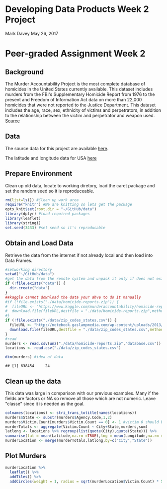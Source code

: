 Developing Data Products Week 2 Project
================
Mark Davey
May 26, 2017

Peer-graded Assignment Week 2
=============================

Background
----------

The Murder Accountability Project is the most complete database of homicides in the United States currently available. This dataset includes murders from the FBI's Supplementary Homicide Report from 1976 to the present and Freedom of Information Act data on more than 22,000 homicides that were not reported to the Justice Department. This dataset includes the age, race, sex, ethnicity of victims and perpetrators, in addition to the relationship between the victim and perpetrator and weapon used. [Source](https://www.kaggle.com/murderaccountability/homicide-reports)

Data
----

The source data for this project are available [here](https://www.kaggle.com/murderaccountability/homicide-reports/downloads/homicide-reports.zip).

The latitude and longitude data for USA [here](http://notebook.gaslampmedia.com/wp-content/uploads/2013/08/zip_codes_states.csv)

Prepare Environment
-------------------

Clean up old data, locate to working diretory, load the caret package and set the random seed so it is reproduceable.

``` r
rm(list=ls()) #Clean up work area
require("knitr") #We are knitting so lets get the package
opts_knit$set(root.dir = "~/GitHub/data")
library(dplyr) #load required packages
library(leaflet)
library(stringi)
set.seed(3433) #set seed so it's reproducable
```

Obtain and Load Data
--------------------

Retrieve the data from the internet if not already local and then load into Data Frames.

``` r
#setworking directory
setwd("~/GitHub/data")
#get the data from the remote system and unpack it only if does not exist
if (!file.exists("data")) {
  dir.create("data")
}
##kaggle cannot download the data your ahve to do it manually
#if (!file.exists("./data/homicide-reports.zip")) {
#  fileURL <- "https://www.kaggle.com/murderaccountability/homicide-reports/downloads/homicide-reports.zip"
#  download.file(fileURL,destfile = "./data/homicide-reports.zip",method="libcurl")
#}
if (!file.exists("./data/zip_codes_states.csv")) {
  fileURL <- "http://notebook.gaslampmedia.com/wp-content/uploads/2013/08/zip_codes_states.csv"
  download.file(fileURL,destfile = "./data/zip_codes_states.csv",method="libcurl")
}
#read 
murders <- read.csv(unz("./data/homicide-reports.zip","database.csv"))
locations <- read.csv("./data/zip_codes_states.csv")

dim(murders) #idea of data
```

    ## [1] 638454     24

Clean up the data
-----------------

This data was large in comparison with our previous examples. Many if the fields are factors or NA so remove all those which are not numeric. Leave "classe" since it is needed as the goal.

``` r
colnames(locations) <- stri_trans_totitle(names(locations))
murders$State <- substr(murders$Agency.Code,1,2)
murders$Victim.Count[murders$Victim.Count == 0] <- 1 #victim 0 should be 1
murderTotals <- aggregate(Victim.Count ~ City+State,murders,sum)
latlong <- locations %>% regroup(list(quote(City),quote(State))) %>%
summarise(lat = mean(Latitude,na.rm =TRUE),lng = mean(Longitude,na.rm =TRUE))
murderLocation <- merge(murderTotals,latlong,by=c("City","State"))
```

Plot Murders
------------

``` r
murderLocation %>%  
  leaflet() %>%
  addTiles() %>%
  addCircles(weight = 1, radius = sqrt(murderLocation$Victim.Count) * 5000)
```
